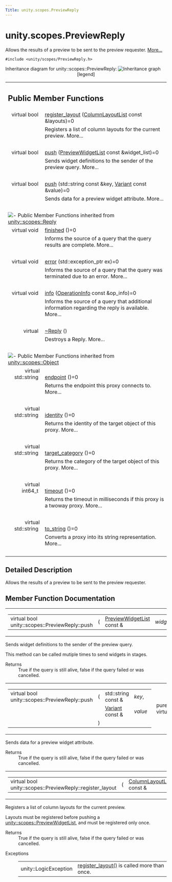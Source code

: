 ```yaml
---
Title: unity.scopes.PreviewReply
---
```


# unity.scopes.PreviewReply

<p>Allows the results of a preview to be sent to the preview requester.  
<a href="#details">More...</a></p>
<p><code>#include &lt;unity/scopes/PreviewReply.h&gt;</code></p>
Inheritance diagram for unity::scopes::PreviewReply:
<img src="https://developer.ubuntu.com/static/devportal_uploaded/886267b2-bf65-4b88-95f2-b28f2a416230-../unity.scopes.PreviewReply/classunity_1_1scopes_1_1_preview_reply__inherit__graph.png" border="0" usemap="#unity_1_1scopes_1_1_preview_reply_inherit__map" alt="Inheritance graph"/>
<map name="unity_1_1scopes_1_1_preview_reply_inherit__map" id="unity_1_1scopes_1_1_preview_reply_inherit__map">
<area shape="rect" id="node4" href="https://developer.ubuntu.com../classunity_1_1scopes_1_1testing_1_1_mock_preview_reply.html" title="Mock for unity::scopes::PreviewReply class. " alt="" coords="24,229,181,271"/><area shape="rect" id="node2" href="https://developer.ubuntu.com../classunity_1_1scopes_1_1_reply.html" title="Allows query termination to be sent to the source of a query. " alt="" coords="29,80,176,107"/><area shape="rect" id="node3" href="https://developer.ubuntu.com../classunity_1_1scopes_1_1_object.html" title="The root base class for all proxies. " alt="" coords="25,5,180,32"/></map>
<center><span class="legend">[legend]</span></center>
<table class="memberdecls">
<tr class="heading"><td colspan="2"><h2 class="groupheader">
Public Member Functions</h2></td></tr>
<tr class="memitem:a16a757d821bd3792d1a69112b1f13964"><td class="memItemLeft" align="right" valign="top">virtual bool&#160;</td><td class="memItemRight" valign="bottom"><a class="el" href="#a16a757d821bd3792d1a69112b1f13964">register_layout</a> (<a class="el" href="unity.scopes.md#a5b970e3c73bf25548398b32e79b2224d">ColumnLayoutList</a> const &amp;layouts)=0</td></tr>
<tr class="memdesc:a16a757d821bd3792d1a69112b1f13964"><td class="mdescLeft">&#160;</td><td class="mdescRight">Registers a list of column layouts for the current preview.  More...<br /></td></tr>
<tr class="separator:a16a757d821bd3792d1a69112b1f13964"><td class="memSeparator" colspan="2">&#160;</td></tr>
<tr class="memitem:a9fc593618b83ec444fb6c9b2b298764a"><td class="memItemLeft" align="right" valign="top">virtual bool&#160;</td><td class="memItemRight" valign="bottom"><a class="el" href="#a9fc593618b83ec444fb6c9b2b298764a">push</a> (<a class="el" href="unity.scopes.md#aed3b7b1daf2e49d0a820ef931caa792d">PreviewWidgetList</a> const &amp;widget_list)=0</td></tr>
<tr class="memdesc:a9fc593618b83ec444fb6c9b2b298764a"><td class="mdescLeft">&#160;</td><td class="mdescRight">Sends widget definitions to the sender of the preview query.  More...<br /></td></tr>
<tr class="separator:a9fc593618b83ec444fb6c9b2b298764a"><td class="memSeparator" colspan="2">&#160;</td></tr>
<tr class="memitem:a8697306bc56dc29bb005d988841f0c8e"><td class="memItemLeft" align="right" valign="top">virtual bool&#160;</td><td class="memItemRight" valign="bottom"><a class="el" href="#a8697306bc56dc29bb005d988841f0c8e">push</a> (std::string const &amp;key, <a class="el" href="unity.scopes.Variant.md">Variant</a> const &amp;value)=0</td></tr>
<tr class="memdesc:a8697306bc56dc29bb005d988841f0c8e"><td class="mdescLeft">&#160;</td><td class="mdescRight">Sends data for a preview widget attribute.  More...<br /></td></tr>
<tr class="separator:a8697306bc56dc29bb005d988841f0c8e"><td class="memSeparator" colspan="2">&#160;</td></tr>
<tr class="inherit_header pub_methods_classunity_1_1scopes_1_1_reply"><td colspan="2" onclick="javascript:toggleInherit('pub_methods_classunity_1_1scopes_1_1_reply')"><img src="https://developer.ubuntu.com/static/devportal_uploaded/350cca46-7856-45cd-9c41-399644712a01-../unity.scopes.PreviewReply/closed.png" alt="-"/>&#160;Public Member Functions inherited from <a class="el" href="unity.scopes.Reply.md">unity::scopes::Reply</a></td></tr>
<tr class="memitem:a9ca653d5d7f7c97a781bc362f2af7749 inherit pub_methods_classunity_1_1scopes_1_1_reply"><td class="memItemLeft" align="right" valign="top">virtual void&#160;</td><td class="memItemRight" valign="bottom"><a class="el" href="unity.scopes.Reply.md#a9ca653d5d7f7c97a781bc362f2af7749">finished</a> ()=0</td></tr>
<tr class="memdesc:a9ca653d5d7f7c97a781bc362f2af7749 inherit pub_methods_classunity_1_1scopes_1_1_reply"><td class="mdescLeft">&#160;</td><td class="mdescRight">Informs the source of a query that the query results are complete.  More...<br /></td></tr>
<tr class="separator:a9ca653d5d7f7c97a781bc362f2af7749 inherit pub_methods_classunity_1_1scopes_1_1_reply"><td class="memSeparator" colspan="2">&#160;</td></tr>
<tr class="memitem:a526c9cbb11f896210835fb3420324ba8 inherit pub_methods_classunity_1_1scopes_1_1_reply"><td class="memItemLeft" align="right" valign="top">virtual void&#160;</td><td class="memItemRight" valign="bottom"><a class="el" href="unity.scopes.Reply.md#a526c9cbb11f896210835fb3420324ba8">error</a> (std::exception_ptr ex)=0</td></tr>
<tr class="memdesc:a526c9cbb11f896210835fb3420324ba8 inherit pub_methods_classunity_1_1scopes_1_1_reply"><td class="mdescLeft">&#160;</td><td class="mdescRight">Informs the source of a query that the query was terminated due to an error.  More...<br /></td></tr>
<tr class="separator:a526c9cbb11f896210835fb3420324ba8 inherit pub_methods_classunity_1_1scopes_1_1_reply"><td class="memSeparator" colspan="2">&#160;</td></tr>
<tr class="memitem:af35cbaba152e4919306f32b06bd81029 inherit pub_methods_classunity_1_1scopes_1_1_reply"><td class="memItemLeft" align="right" valign="top">virtual void&#160;</td><td class="memItemRight" valign="bottom"><a class="el" href="unity.scopes.Reply.md#af35cbaba152e4919306f32b06bd81029">info</a> (<a class="el" href="unity.scopes.OperationInfo.md">OperationInfo</a> const &amp;op_info)=0</td></tr>
<tr class="memdesc:af35cbaba152e4919306f32b06bd81029 inherit pub_methods_classunity_1_1scopes_1_1_reply"><td class="mdescLeft">&#160;</td><td class="mdescRight">Informs the source of a query that additional information regarding the reply is available.  More...<br /></td></tr>
<tr class="separator:af35cbaba152e4919306f32b06bd81029 inherit pub_methods_classunity_1_1scopes_1_1_reply"><td class="memSeparator" colspan="2">&#160;</td></tr>
<tr class="memitem:a9f0cfeeee75a27e111ebd955523e1bb0 inherit pub_methods_classunity_1_1scopes_1_1_reply"><td class="memItemLeft" align="right" valign="top">virtual&#160;</td><td class="memItemRight" valign="bottom"><a class="el" href="unity.scopes.Reply.md#a9f0cfeeee75a27e111ebd955523e1bb0">~Reply</a> ()</td></tr>
<tr class="memdesc:a9f0cfeeee75a27e111ebd955523e1bb0 inherit pub_methods_classunity_1_1scopes_1_1_reply"><td class="mdescLeft">&#160;</td><td class="mdescRight">Destroys a Reply.  More...<br /></td></tr>
<tr class="separator:a9f0cfeeee75a27e111ebd955523e1bb0 inherit pub_methods_classunity_1_1scopes_1_1_reply"><td class="memSeparator" colspan="2">&#160;</td></tr>
<tr class="inherit_header pub_methods_classunity_1_1scopes_1_1_object"><td colspan="2" onclick="javascript:toggleInherit('pub_methods_classunity_1_1scopes_1_1_object')"><img src="https://developer.ubuntu.com/static/devportal_uploaded/302a7ab3-7202-4c34-a324-0698a1eae4d3-../unity.scopes.PreviewReply/closed.png" alt="-"/>&#160;Public Member Functions inherited from <a class="el" href="unity.scopes.Object.md">unity::scopes::Object</a></td></tr>
<tr class="memitem:ad7618cc9d878c40b389361d4acd473ae inherit pub_methods_classunity_1_1scopes_1_1_object"><td class="memItemLeft" align="right" valign="top">virtual std::string&#160;</td><td class="memItemRight" valign="bottom"><a class="el" href="unity.scopes.Object.md#ad7618cc9d878c40b389361d4acd473ae">endpoint</a> ()=0</td></tr>
<tr class="memdesc:ad7618cc9d878c40b389361d4acd473ae inherit pub_methods_classunity_1_1scopes_1_1_object"><td class="mdescLeft">&#160;</td><td class="mdescRight">Returns the endpoint this proxy connects to.  More...<br /></td></tr>
<tr class="separator:ad7618cc9d878c40b389361d4acd473ae inherit pub_methods_classunity_1_1scopes_1_1_object"><td class="memSeparator" colspan="2">&#160;</td></tr>
<tr class="memitem:a1b55aea886f0a68cb8a578f7ee0b1cfd inherit pub_methods_classunity_1_1scopes_1_1_object"><td class="memItemLeft" align="right" valign="top">virtual std::string&#160;</td><td class="memItemRight" valign="bottom"><a class="el" href="unity.scopes.Object.md#a1b55aea886f0a68cb8a578f7ee0b1cfd">identity</a> ()=0</td></tr>
<tr class="memdesc:a1b55aea886f0a68cb8a578f7ee0b1cfd inherit pub_methods_classunity_1_1scopes_1_1_object"><td class="mdescLeft">&#160;</td><td class="mdescRight">Returns the identity of the target object of this proxy.  More...<br /></td></tr>
<tr class="separator:a1b55aea886f0a68cb8a578f7ee0b1cfd inherit pub_methods_classunity_1_1scopes_1_1_object"><td class="memSeparator" colspan="2">&#160;</td></tr>
<tr class="memitem:a40a997516629df3dacca9742dbddd6cb inherit pub_methods_classunity_1_1scopes_1_1_object"><td class="memItemLeft" align="right" valign="top">virtual std::string&#160;</td><td class="memItemRight" valign="bottom"><a class="el" href="unity.scopes.Object.md#a40a997516629df3dacca9742dbddd6cb">target_category</a> ()=0</td></tr>
<tr class="memdesc:a40a997516629df3dacca9742dbddd6cb inherit pub_methods_classunity_1_1scopes_1_1_object"><td class="mdescLeft">&#160;</td><td class="mdescRight">Returns the category of the target object of this proxy.  More...<br /></td></tr>
<tr class="separator:a40a997516629df3dacca9742dbddd6cb inherit pub_methods_classunity_1_1scopes_1_1_object"><td class="memSeparator" colspan="2">&#160;</td></tr>
<tr class="memitem:a41d9839f1e3cbcd6d8baee0736feccab inherit pub_methods_classunity_1_1scopes_1_1_object"><td class="memItemLeft" align="right" valign="top">virtual int64_t&#160;</td><td class="memItemRight" valign="bottom"><a class="el" href="unity.scopes.Object.md#a41d9839f1e3cbcd6d8baee0736feccab">timeout</a> ()=0</td></tr>
<tr class="memdesc:a41d9839f1e3cbcd6d8baee0736feccab inherit pub_methods_classunity_1_1scopes_1_1_object"><td class="mdescLeft">&#160;</td><td class="mdescRight">Returns the timeout in milliseconds if this proxy is a twoway proxy.  More...<br /></td></tr>
<tr class="separator:a41d9839f1e3cbcd6d8baee0736feccab inherit pub_methods_classunity_1_1scopes_1_1_object"><td class="memSeparator" colspan="2">&#160;</td></tr>
<tr class="memitem:a9ae27e1f30dc755abcd796a1e8a25150 inherit pub_methods_classunity_1_1scopes_1_1_object"><td class="memItemLeft" align="right" valign="top">virtual std::string&#160;</td><td class="memItemRight" valign="bottom"><a class="el" href="unity.scopes.Object.md#a9ae27e1f30dc755abcd796a1e8a25150">to_string</a> ()=0</td></tr>
<tr class="memdesc:a9ae27e1f30dc755abcd796a1e8a25150 inherit pub_methods_classunity_1_1scopes_1_1_object"><td class="mdescLeft">&#160;</td><td class="mdescRight">Converts a proxy into its string representation.  More...<br /></td></tr>
<tr class="separator:a9ae27e1f30dc755abcd796a1e8a25150 inherit pub_methods_classunity_1_1scopes_1_1_object"><td class="memSeparator" colspan="2">&#160;</td></tr>
</table>
<a name="details" id="details"></a><h2 class="groupheader">Detailed Description</h2>
<p>Allows the results of a preview to be sent to the preview requester. </p>
<h2 class="groupheader">Member Function Documentation</h2>
<table class="mlabels">
<tr>
<td class="mlabels-left">
<table class="memname">
<tr>
<td class="memname">virtual bool unity::scopes::PreviewReply::push </td>
<td>(</td>
<td class="paramtype"><a class="el" href="unity.scopes.md#aed3b7b1daf2e49d0a820ef931caa792d">PreviewWidgetList</a> const &amp;&#160;</td>
<td class="paramname"><em>widget_list</em></td><td>)</td>
<td></td>
</tr>
</table>
</td>
<td class="mlabels-right">
<span class="mlabels"><span class="mlabel">pure virtual</span></span>  </td>
</tr>
</table>
<p>Sends widget definitions to the sender of the preview query. </p>
<p>This method can be called mutiple times to send widgets in stages. </p><dl class="section return"><dt>Returns</dt><dd>True if the query is still alive, false if the query failed or was cancelled. </dd></dl>
<table class="mlabels">
<tr>
<td class="mlabels-left">
<table class="memname">
<tr>
<td class="memname">virtual bool unity::scopes::PreviewReply::push </td>
<td>(</td>
<td class="paramtype">std::string const &amp;&#160;</td>
<td class="paramname"><em>key</em>, </td>
</tr>
<tr>
<td class="paramkey"></td>
<td></td>
<td class="paramtype"><a class="el" href="unity.scopes.Variant.md">Variant</a> const &amp;&#160;</td>
<td class="paramname"><em>value</em>&#160;</td>
</tr>
<tr>
<td></td>
<td>)</td>
<td></td><td></td>
</tr>
</table>
</td>
<td class="mlabels-right">
<span class="mlabels"><span class="mlabel">pure virtual</span></span>  </td>
</tr>
</table>
<p>Sends data for a preview widget attribute. </p>
<dl class="section return"><dt>Returns</dt><dd>True if the query is still alive, false if the query failed or was cancelled. </dd></dl>
<table class="mlabels">
<tr>
<td class="mlabels-left">
<table class="memname">
<tr>
<td class="memname">virtual bool unity::scopes::PreviewReply::register_layout </td>
<td>(</td>
<td class="paramtype"><a class="el" href="unity.scopes.md#a5b970e3c73bf25548398b32e79b2224d">ColumnLayoutList</a> const &amp;&#160;</td>
<td class="paramname"><em>layouts</em></td><td>)</td>
<td></td>
</tr>
</table>
</td>
<td class="mlabels-right">
<span class="mlabels"><span class="mlabel">pure virtual</span></span>  </td>
</tr>
</table>
<p>Registers a list of column layouts for the current preview. </p>
<p>Layouts must be registered before pushing a <a class="el" href="unity.scopes.md#aed3b7b1daf2e49d0a820ef931caa792d" title="List of preview widgets (see unity::scopes::PreviewWidget) ">unity::scopes::PreviewWidgetList</a>, and must be registered only once. </p><dl class="section return"><dt>Returns</dt><dd>True if the query is still alive, false if the query failed or was cancelled. </dd></dl>
<dl class="exception"><dt>Exceptions</dt><dd>
<table class="exception">
<tr><td class="paramname">unity::LogicException</td><td><a class="el" href="#a16a757d821bd3792d1a69112b1f13964" title="Registers a list of column layouts for the current preview. ">register_layout()</a> is called more than once. </td></tr>
</table>
</dd>
</dl>
